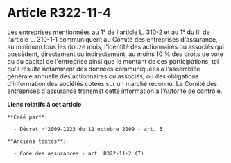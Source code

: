 # Article R322-11-4

Les entreprises mentionnées au 1° de l'article L. 310-2 et au 1° du III de l'article L. 310-1-1 communiquent au Comité des
entreprises d'assurance, au minimum tous les douze mois, l'identité des actionnaires ou associés qui possèdent, directement
ou indirectement, au moins 10 % des droits de vote ou du capital de l'entreprise ainsi que le montant de ces participations,
tel qu'il résulte notamment des données communiquées à l'assemblée générale annuelle des actionnaires ou associés, ou des
obligations d'information des sociétés cotées sur un marché reconnu. Le Comité des entreprises d'assurance transmet cette
information à l'Autorité de contrôle.

**Liens relatifs à cet article**

	**Créé par**:

	  - Décret n°2009-1223 du 12 octobre 2009 - art. 5

	**Anciens textes**:

	  - Code des assurances - art. R322-11-2 (T)
